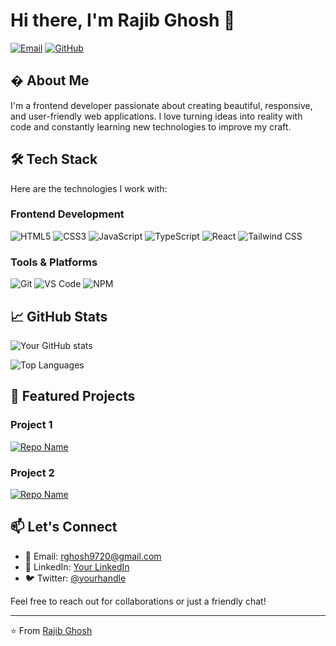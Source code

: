 # Hi there, I'm Rajib Ghosh 👋

[![Email](https://img.shields.io/badge/-Email-D14836?style=flat-square&logo=gmail&logoColor=white)](mailto:rghosh9720@gmail.com)
[![GitHub](https://img.shields.io/badge/-GitHub-181717?style=flat-square&logo=github&logoColor=white)](https://github.com/yourusername)
<!-- Add other social links if you have them -->

## � About Me

I'm a frontend developer passionate about creating beautiful, responsive, and user-friendly web applications. I love turning ideas into reality with code and constantly learning new technologies to improve my craft.

## 🛠️ Tech Stack

Here are the technologies I work with:

### Frontend Development
![HTML5](https://img.shields.io/badge/-HTML5-E34F26?style=flat-square&logo=html5&logoColor=white)
![CSS3](https://img.shields.io/badge/-CSS3-1572B6?style=flat-square&logo=css3&logoColor=white)
![JavaScript](https://img.shields.io/badge/-JavaScript-F7DF1E?style=flat-square&logo=javascript&logoColor=black)
![TypeScript](https://img.shields.io/badge/-TypeScript-3178C6?style=flat-square&logo=typescript&logoColor=white)
![React](https://img.shields.io/badge/-React-61DAFB?style=flat-square&logo=react&logoColor=black)
![Tailwind CSS](https://img.shields.io/badge/-Tailwind_CSS-38B2AC?style=flat-square&logo=tailwind-css&logoColor=white)

### Tools & Platforms
![Git](https://img.shields.io/badge/-Git-F05032?style=flat-square&logo=git&logoColor=white)
![VS Code](https://img.shields.io/badge/-VS_Code-007ACC?style=flat-square&logo=visual-studio-code&logoColor=white)
![NPM](https://img.shields.io/badge/-NPM-CB3837?style=flat-square&logo=npm&logoColor=white)

## 📈 GitHub Stats

<!-- Replace with your actual GitHub username -->
![Your GitHub stats](https://github-readme-stats.vercel.app/api?username=yourusername&show_icons=true&theme=radical)

![Top Languages](https://github-readme-stats.vercel.app/api/top-langs/?username=yourusername&layout=compact&theme=radical)

## 🚀 Featured Projects

### Project 1
[![Repo Name](https://github-readme-stats.vercel.app/api/pin/?username=yourusername&repo=reponame&theme=radical)](https://github.com/yourusername/reponame)

### Project 2
[![Repo Name](https://github-readme-stats.vercel.app/api/pin/?username=yourusername&repo=reponame&theme=radical)](https://github.com/yourusername/reponame)

## 📫 Let's Connect

- 📧 Email: [rghosh9720@gmail.com](mailto:rghosh9720@gmail.com)
- 💼 LinkedIn: [Your LinkedIn](https://linkedin.com/in/yourprofile) <!-- Add if you have -->
- 🐦 Twitter: [@yourhandle](https://twitter.com/yourhandle) <!-- Add if you have -->

Feel free to reach out for collaborations or just a friendly chat!

---

⭐️ From [Rajib Ghosh](https://github.com/yourusername)
